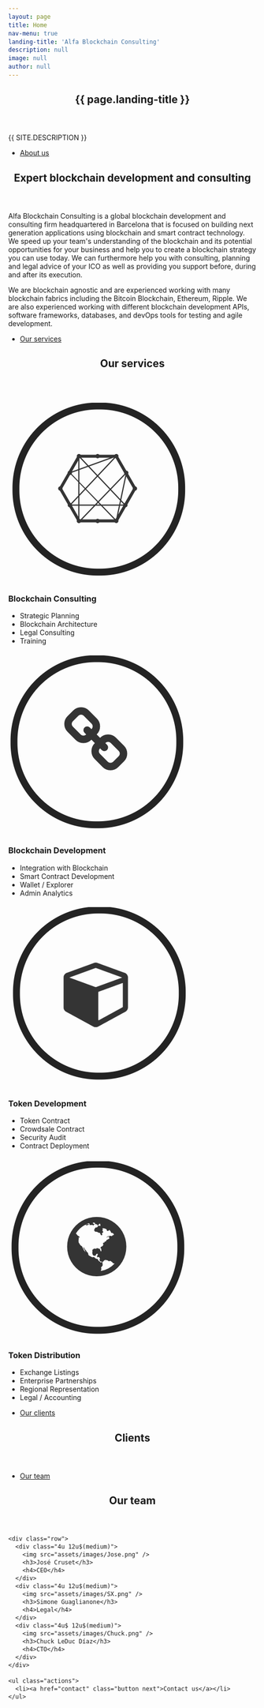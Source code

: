```yaml
---
layout: page
title: Home
nav-menu: true
landing-title: 'Alfa Blockchain Consulting'
description: null
image: null
author: null
---
```


<!-- Banner -->
<section id="banner" class="major">
  <div class="inner">
    <header class="major">
      <h1>{{ page.landing-title }}</h1>
    </header>
    <div class="content">
      <p style="text-transform: uppercase;">{{ site.description }}</p>
      <ul class="actions">
        <li><a href="#intro" class="button next scrolly">About us</a></li>
      </ul>
    </div>
  </div>
</section>


<!-- Main -->
<div id="main">

<!-- One -->
<section id="intro">
  <div class="inner">
    <header class="major">
      <h2>Expert blockchain development and consulting</h2>
    </header>
    <p>Alfa Blockchain Consulting is a global blockchain development and consulting firm headquartered in Barcelona that is focused on building next generation applications using blockchain and smart contract technology. We speed up your team's understanding of the blockchain and its potential opportunities for your business and help you to create a blockchain strategy you can use today. We can furthermore help you with consulting, planning and legal advice of your ICO as well as providing you support before, during and after its execution.

We are blockchain agnostic and are experienced working with many blockchain fabrics including the Bitcoin Blockchain, Ethereum, Ripple. We are also experienced working with different blockchain development APIs, software frameworks, databases, and devOps tools for testing and agile development.</p>
    <ul class="actions">
      <li><a href="#services" class="button next scrolly">Our services</a></li>
    </ul>
  </div>
</section>

<!-- Services -->
<section id="services">
  <div class="inner">
    <header class="major">
      <h2>Our services</h2>
    </header>
    <div class="row">
      <div class="4u 12u$(medium)">
        <img style="mix-blend-mode: multiply;" src="assets/images/blockchain.png" />
        <h3>Blockchain Consulting</h3>
        <ul>
          <li>Strategic Planning</li>
          <li>Blockchain Architecture</li>
          <li>Legal Consulting</li>
          <li>Training</li>
        </ul>
      </div>
      <div class="4u 12u$(medium)">
        <img style="mix-blend-mode: multiply;" src="assets/images/development.png" />
        <h3>Blockchain Development</h3>
        <ul>
          <li>Integration with Blockchain</li>
          <li>Smart Contract Development</li>
          <li>Wallet / Explorer</li>
          <li>Admin Analytics</li>
        </ul>
      </div>
      <div class="4u$ 12u$(medium)">
        <img style="mix-blend-mode: multiply;" src="assets/images/token.png" />
        <h3>Token Development</h3>
        <ul>
          <li>Token Contract</li>
          <li>Crowdsale Contract</li>
          <li>Security Audit</li>
          <li>Contract Deployment</li>
        </ul>
      </div>
      <div class="4u$ 12u$(medium)">
        <img style="mix-blend-mode: multiply;" src="assets/images/distribution.png" />
        <h3>Token Distribution</h3>
        <ul>
          <li>Exchange Listings</li>
          <li>Enterprise Partnerships</li>
          <li>Regional Representation</li>
          <li>Legal / Accounting</li>
        </ul>
      </div>
    </div>
    <ul class="actions">
      <li><a href="#clients" class="button next scrolly">Our clients</a></li>
    </ul>
  </div>
</section>

<!-- clients -->
<section id="clients">
  <div class="inner">
    <header class="major">
      <h2>Clients</h2>
    </header>
    <p></p>
    <ul class="actions">
      <li><a href="#team" class="button next scrolly">Our team</a></li>
    </ul>
  </div>
</section>

<!-- Team -->
<section id="team">
  <div class="inner">
    <header class="major">
      <h2>Our team</h2>
    </header>

    <div class="row">
      <div class="4u 12u$(medium)">
        <img src="assets/images/Jose.png" />
        <h3>José Cruset</h3>
        <h4>CEO</h4>
      </div>
      <div class="4u 12u$(medium)">
        <img src="assets/images/SX.png" />
        <h3>Simone Guaglianone</h3>
        <h4>Legal</h4>
      </div>
      <div class="4u$ 12u$(medium)">
        <img src="assets/images/Chuck.png" />
        <h3>Chuck LeDuc Díaz</h3>
        <h4>CTO</h4>
      </div>
    </div>

    <ul class="actions">
      <li><a href="contact" class="button next">Contact us</a></li>
    </ul>
  </div>
</section>

</div>
